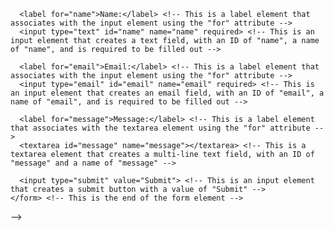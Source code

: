 <!-- <!DOCTYPE html>
<html>
  <head>
    <title>HTML Forms</title>
  </head>
  <body>
    <form> <!-- This is the start of the form element -->
      <label for="name">Name:</label> <!-- This is a label element that associates with the input element using the "for" attribute -->
      <input type="text" id="name" name="name" required> <!-- This is an input element that creates a text field, with an ID of "name", a name of "name", and is required to be filled out -->
      
      <label for="email">Email:</label> <!-- This is a label element that associates with the input element using the "for" attribute -->
      <input type="email" id="email" name="email" required> <!-- This is an input element that creates an email field, with an ID of "email", a name of "email", and is required to be filled out -->
      
      <label for="message">Message:</label> <!-- This is a label element that associates with the textarea element using the "for" attribute -->
      <textarea id="message" name="message"></textarea> <!-- This is a textarea element that creates a multi-line text field, with an ID of "message" and a name of "message" -->
      
      <input type="submit" value="Submit"> <!-- This is an input element that creates a submit button with a value of "Submit" -->
    </form> <!-- This is the end of the form element -->
  </body>
</html> -->
